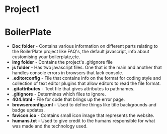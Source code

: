 # Project1
# BoilerPlate
- **Doc folder** - Contains various information on different parts relating to the BoilerPlate project like FAQ's, the default javascript, info about customising your boilerplate,etc.
- **img folder** - Contains the project's .gitignore file
- **js folder** - Has two javascript files. One that is the main and another that handles console errors in browsers that lack console.
- **.editorconfig** - File that contains info on the format for coding style and collection of text editor plugins that allow editors to read the file format.
- **.gitattributes** - Text file that gives attributes to pathnames.
- **.gitignore** - Determines which files to ignore.
- **404.html** - File for code that brings up the error page.
- **browserconfig.xml** - Used to define things like title backgrounds and badge updates.
- **favicon.ico** - Contains small icon image that represents the website.
- **humans.txt** - Used to give credit to the humans responsible for what was made and the technology used.




